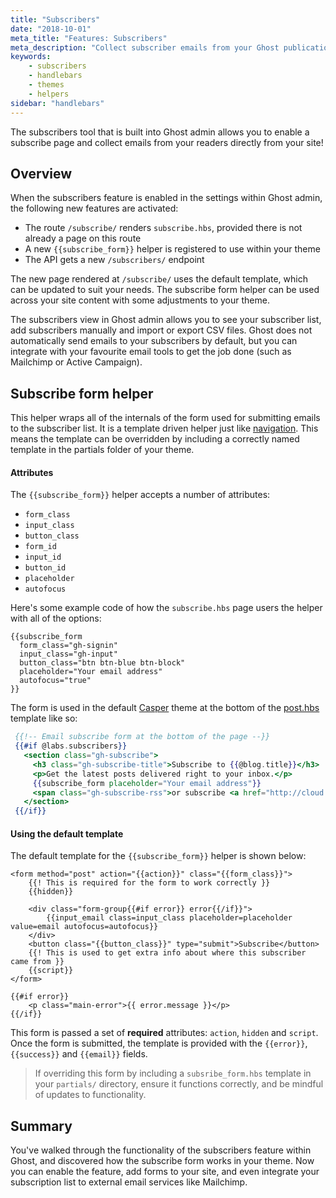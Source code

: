 ```yaml
---
title: "Subscribers"
date: "2018-10-01"
meta_title: "Features: Subscribers"
meta_description: "Collect subscriber emails from your Ghost publication with this neat feature and some additional helpers in your theme!"
keywords:
    - subscribers
    - handlebars
    - themes
    - helpers
sidebar: "handlebars"
---
```



The subscribers tool that is built into Ghost admin allows you to enable a subscribe page and collect emails from your readers directly from your site!


## Overview

When the subscribers feature is enabled in the settings within Ghost admin, the following new features are activated: 

* The route `/subscribe/` renders `subscribe.hbs`, provided there is not already a page on this route
* A new `{{subscribe_form}}` helper is registered to use within your theme
* The API gets a new `/subscribers/` endpoint

The new page rendered at `/subscribe/` uses the default template, which can be updated to suit your needs. The subscribe form helper can be used across your site content with some adjustments to your theme. 

The subscribers view in Ghost admin allows you to see your subscriber list, add subscribers manually and import or export CSV files. Ghost does not automatically send emails to your subscribers by default, but you can integrate with your favourite email tools to get the job done (such as Mailchimp or Active Campaign).


## Subscribe form helper

This helper wraps all of the internals of the form used for submitting emails to the subscriber list. It is a template driven helper just like [navigation](/api/handlebars-themes/helpers/navigation/). This means the template can be overridden by including a correctly named template in the partials folder of your theme. 

#### Attributes

The `{{subscribe_form}}` helper accepts a number of attributes:

* `form_class`
* `input_class`
* `button_class`
* `form_id`
* `input_id`
* `button_id`
* `placeholder`
* `autofocus`

Here's some example code of how the `subscribe.hbs` page users the helper with all of the options: 

```html:title=Helper usage
{{subscribe_form
  form_class="gh-signin"
  input_class="gh-input"
  button_class="btn btn-blue btn-block"
  placeholder="Your email address"
  autofocus="true"
}}
```

The form is used in the default [Casper](https://github.com/TryGhost/Casper/) theme at the bottom of the [post.hbs](https://github.com/TryGhost/Casper/blob/1.3.0/post.hbs/) template like so: 

```html:title=post.hbs
 {{!-- Email subscribe form at the bottom of the page --}}
 {{#if @labs.subscribers}}
   <section class="gh-subscribe">
     <h3 class="gh-subscribe-title">Subscribe to {{@blog.title}}</h3>
     <p>Get the latest posts delivered right to your inbox.</p>
     {{subscribe_form placeholder="Your email address"}}
     <span class="gh-subscribe-rss">or subscribe <a href="http://cloud.feedly.com/#subscription/feed/{{@blog.url}}/rss/">via RSS</a> with Feedly!</span>
   </section>
 {{/if}}
 ```

#### Using the default template

The default template for the `{{subscribe_form}}` helper is shown below: 

```html:title=Rendered output
<form method="post" action="{{action}}" class="{{form_class}}">
    {{! This is required for the form to work correctly }}
    {{hidden}}

    <div class="form-group{{#if error}} error{{/if}}">
        {{input_email class=input_class placeholder=placeholder value=email autofocus=autofocus}}
    </div>
    <button class="{{button_class}}" type="submit">Subscribe</button>
    {{! This is used to get extra info about where this subscriber came from }}
    {{script}}
</form>

{{#if error}}
    <p class="main-error">{{ error.message }}</p>
{{/if}}
```

This form is passed a set of **required** attributes: `action`, `hidden` and `script`. Once the form is submitted, the template is provided with the `{{error}}`, `{{success}}` and `{{email}}` fields.

> If overriding this form by including a `subsribe_form.hbs` template in your `partials/` directory, ensure it functions correctly, and be mindful of updates to functionality. 


## Summary

You've walked through the functionality of the subscribers feature within Ghost, and discovered how the subscribe form works in your theme. Now you can enable the feature, add forms to your site, and even integrate your subscription list to external email services like Mailchimp. 
